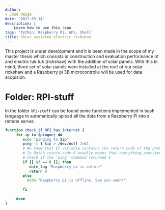 ```yaml
---
Author: 
- José Veiga
date: '2021-09-14'
description: | 
    Learn how to use this repo
tags: 'Python, Raspberry Pi, GPS, Shell'
title: Solar assisted electric rickshaw 
---
```

This project is under development and it is been made in the scope of my master thesis which consists in construction and evaluation performance of and electric tuk tuk (rickshaw) with the addition of solar panels. With this in mind, three set of solar panels were installed at the roof of our solar rickshaw and a Raspberry pi 3B microcontrolle will be used for data acquision.

Folder: RPI-stuff
========================================================
In the folder `RPI-stuff` can be found some functions implemented in bash language to automatically
upload all the data from a Raspberry Pi into a remote server. 

```bash
function check_if_RPI_has_internet {
     for ip in $pingme; do
        echo "pinging to $ip"
        ping -c 1 $ip > /dev/null 2>&1
        # We know that $? variable contains the return code of the previous command.
        # In Batch return code 0 usually means that everything executed successully
        # Check if the 'ping' command returned 0
        if [[ $? == 0 ]]; then 
           date_log "Raspberry pi is online"
           return 0
        else
          echo "Raspberry pi is offline. See you soon!" 
                    
        fi
        
     done 
}
```
